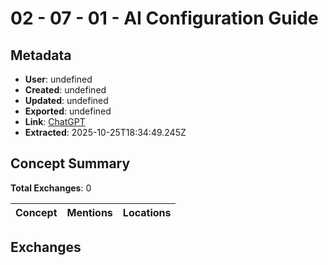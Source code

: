 # **02 - 07 - 01 - AI Configuration Guide**

## Metadata

- **User**: undefined
- **Created**: undefined
- **Updated**: undefined
- **Exported**: undefined
- **Link**: [ChatGPT](undefined)
- **Extracted**: 2025-10-25T18:34:49.245Z

## Concept Summary

**Total Exchanges**: 0

| Concept | Mentions | Locations |
|---------|----------|----------|

## Exchanges

